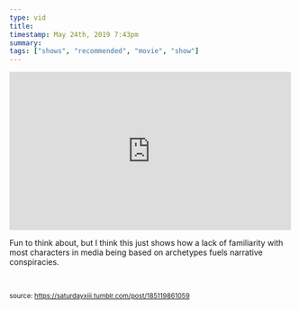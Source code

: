 ```yaml
---
type: vid
title: 
timestamp: May 24th, 2019 7:43pm
summary: 
tags: ["shows", "recommended", "movie", "show"]
---
```

<iframe width="500" height="281"  id="youtube_iframe" src="https://www.youtube.com/embed/ygYlxTxSaCM?feature=oembed&amp;enablejsapi=1&amp;origin=http://safe.txmblr.com&amp;wmode=opaque" frameborder="0" allow="accelerometer; autoplay; clipboard-write; encrypted-media; gyroscope; picture-in-picture" allowfullscreen></iframe>                    
                                            <div class="caption"><p>Fun to think about, but I think this just shows how a lack of familiarity with most characters in media being based on archetypes fuels narrative conspiracies.

<br/></p> </div>
                                                    
<small>source: https://saturdayxiii.tumblr.com/post/185119861059</small>